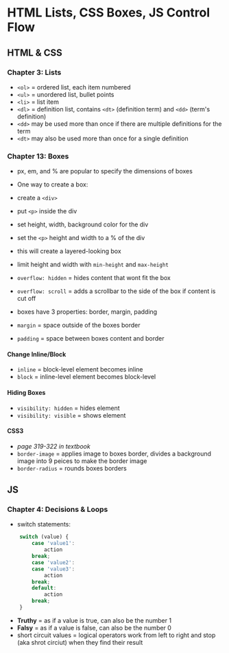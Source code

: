 # HTML Lists, CSS Boxes, JS Control Flow

## HTML & CSS

### Chapter 3: Lists

- `<ol>` = ordered list, each item numbered
- `<ul>` = unordered list, bullet points
- `<li>` = list item
- `<dl>` = definition list, contains `<dt>` (definition term) and `<dd>` (term's definition)
- `<dd>` may be used more than once if there are multiple definitions for the term
- `<dt>` may also be used more than once for a single definition

### Chapter 13: Boxes

- px, em, and % are popular to specify the dimensions 
of boxes
- One way to create a box:
- create a `<div>`
- put `<p>`  inside the div
- set height, width, background color for the div
- set the `<p>` height and width to a % of the div
- this will create a layered-looking box

- limit height and width with `min-height` and `max-height`
- `overflow: hidden` = hides content that wont fit the box
- `overflow: scroll` = adds a scrollbar to the side of the box if content is cut off

- boxes have 3 properties: border, margin, padding
- `margin` = space outside of the boxes border
- `padding` = space between boxes content and border

#### Change Inline/Block

- `inline` = block-level element becomes inline
- `block` = inline-level element becomes block-level

#### Hiding Boxes

- `visibility: hidden` = hides element
- `visibility: visible` = shows element

#### CSS3 

- *page 319-322 in textbook*
- `border-image` = applies image to boxes border, divides a background image into 9 peices to make the border image
- `border-radius` = rounds boxes borders

## JS

### Chapter 4: Decisions & Loops

- switch statements: 
``` Javascript
    switch (value) {
        case 'value1':
            action
        break;
        case 'value2':
        case 'value3':
            action
        break;
        default:
            action
        break;
    }
```
- **Truthy** = as if a value is true, can also be the number 1
- **Falsy** = as if a value is false, can also be the number 0
- short circuit values = logical operators work from left to right and stop (aka shrot circiut) when they find their result
